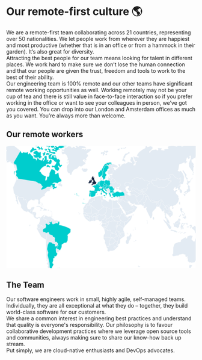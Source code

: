 # Our remote-first culture 🌎

We are a remote-first team collaborating across 21 countries, representing over 50 nationalities. We let people work from wherever they are happiest and most productive (whether that is in an office or from a hammock in their garden). It’s also great for diversity. <br>
Attracting the best people for our team means looking for talent in different places. We work hard to make sure we don’t lose the human connection and that our people are given the trust, freedom and tools to work to the best of their ability. <br>
Our engineering team is 100% remote and our other teams have significant remote working opportunities as well. Working remotely may not be your cup of tea and there is still value in face-to-face interaction so if you prefer working in the office or want to see your colleagues in person, we’ve got you covered. You can drop into our London and Amsterdam offices as much as you want. You’re always more than welcome.

## Our remote workers
 
![Our Remote Workers](../assets/remote-work-map.png)

## The Team

Our software engineers work in small, highly agile, self-managed teams. Individually, they are all exceptional at what they do – together, they build world-class software for our customers. <br>
We share a common interest in engineering best practices and understand that quality is everyone's responsibility. Our philosophy is to favour collaborative development practices where we leverage open source tools and communities, always making sure to share our know-how back up stream. <br>
Put simply, we are cloud-native enthusiasts and DevOps advocates.